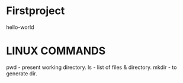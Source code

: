 

# Firstproject
hello-world

# LINUX COMMANDS
pwd - present working directory.
ls - list of files & directory.
mkdir - to generate dir.
